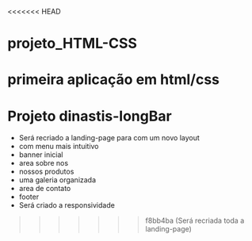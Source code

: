 <<<<<<< HEAD
# projeto_HTML-CSS
primeira aplicação em html/css
=======
# Projeto dinastis-longBar

* Será recriado a landing-page para com um novo layout
* com menu mais intuitivo
* banner inicial
* area sobre nos
* nossos produtos
* uma galeria organizada 
* area de contato 
* footer
* Será criado a responsividade
>>>>>>> f8bb4ba (Será recriada toda a landing-page)
